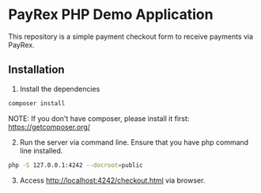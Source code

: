# PayRex PHP Demo Application

This repository is a simple payment checkout form to receive payments via PayRex.

## Installation

1. Install the dependencies

```bash
composer install
```

NOTE: If you don't have composer, please install it first: https://getcomposer.org/

2. Run the server via command line. Ensure that you have php command line installed.

```bash
php -S 127.0.0.1:4242 --docroot=public
``````

3. Access [http://localhost:4242/checkout.html](http://localhost:4242/checkout.html) via browser.